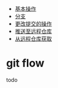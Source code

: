 - <a href="base.md">基本操作</a>
- <a href="branch.md">分支</a>
- <a href="reset.md">更改提交的操作</a>
- <a href="push.md">推送至远程仓库</a>
- <a href="pull.md">从远程仓库获取</a>

# git flow

todo
